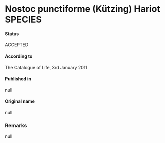 # Nostoc punctiforme (Kützing) Hariot SPECIES

#### Status
ACCEPTED

#### According to
The Catalogue of Life, 3rd January 2011

#### Published in
null

#### Original name
null

### Remarks
null